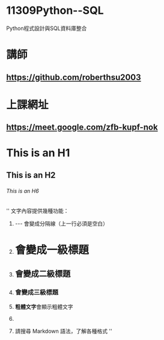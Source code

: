# 11309Python--SQL  　　
Python程式設計與SQL資料庫整合

# 講師  
https://github.com/roberthsu2003
---
# 上課網址  
https://meet.google.com/zfb-kupf-nok
---
# This is an H1

## This is an H2

###### This is an H6　


''
文字內容提供幾種功能：
1) --- 會變成分隔線（上一行必須是空白）
2) # 會變成一級標題
3) ## 會變成二級標題
4) ### 會變成三級標題
5) **粗體文字**會顯示粗體文字
6) ```當第一行與最後一行會顯示程式碼
7) 請搜尋 Markdown 語法，了解各種格式
''

